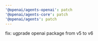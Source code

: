 ```yaml
---
'@openai/agents-openai': patch
'@openai/agents-core': patch
'@openai/agents': patch
---
```


fix: ugprade openai package from v5 to v6
